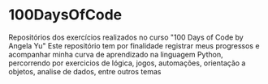 # 100DaysOfCode
Repositórios dos exercícios realizados no curso "100 Days of Code by Angela Yu"
Este repositório tem por finalidade registrar meus progressos e acompanhar minha
curva de aprendizado na linguagem Python, percorrendo por exercicios de lógica,
jogos, automações, orientação a objetos, analise de dados, entre outros temas

